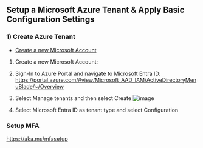 ## Setup a Microsoft Azure Tenant & Apply Basic Configuration Settings

### 1) Create Azure Tenant
- [Create a new Microsoft Account](https://signup.live.com/)
1) Create a new Microsoft Account: 

3) Sign-In to Azure Portal and navigate to Microsoft Entra ID: https://portal.azure.com/#view/Microsoft_AAD_IAM/ActiveDirectoryMenuBlade/~/Overview
4) Select Manage tenants and then select Create
![image](https://github.com/user-attachments/assets/5cfe2711-6d92-4aad-9701-c955cc376e76)
5) Select Microsoft Entra ID as tenant type and select Configuration



### Setup MFA
https://aka.ms/mfasetup
